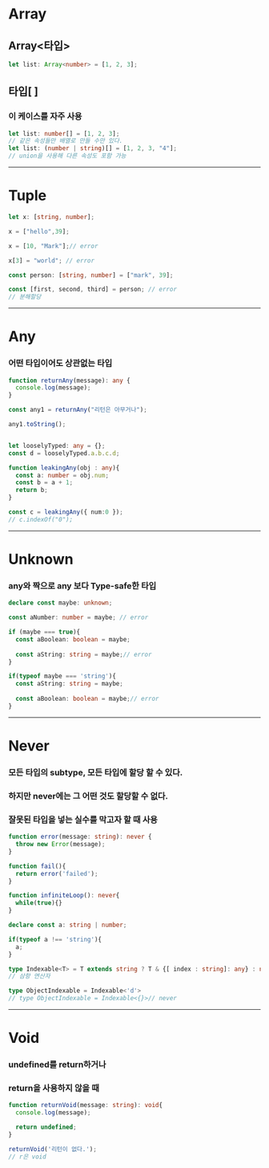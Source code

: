 # Array

## Array<타입>
```ts
let list: Array<number> = [1, 2, 3];
```
## 타입[ ] 
### 이 케이스를 자주 사용
```ts
let list: number[] = [1, 2, 3];
// 같은 속성들만 배열로 만들 수만 있다.
let list: (number | string)[] = [1, 2, 3, "4"];
// union을 사용해 다른 속성도 포함 가능
```
---

# Tuple

```ts
let x: [string, number];

x = ["hello",39];

x = [10, "Mark"];// error

x[3] = "world"; // error

const person: [string, number] = ["mark", 39];

const [first, second, third] = person; // error
// 분해할당

```

---
# Any
### 어떤 타입이어도 상관없는 타입
```ts
function returnAny(message): any {
  console.log(message);
}

const any1 = returnAny("리턴은 아무거나");

any1.toString();


let looselyTyped: any = {};
const d = looselyTyped.a.b.c.d;

function leakingAny(obj : any){
  const a: number = obj.num;
  const b = a + 1;
  return b;
}

const c = leakingAny({ num:0 });
// c.indexOf("0");
```
---

# Unknown 

### any와 짝으로 any 보다 Type-safe한 타입

```ts
declare const maybe: unknown;

const aNumber: number = maybe; // error

if (maybe === true){
  const aBoolean: boolean = maybe;
  
  const aString: string = maybe;// error
}

if(typeof maybe === 'string'){
  const aString: string = maybe;
  
  const aBoolean: boolean = maybe;// error
}
```
---
# Never
### 모든 타입의 subtype, 모든 타입에 할당 할 수 있다.
### 하지만 never에는 그 어떤 것도 할당할 수 없다.
### 잘못된 타입을 넣는 실수를 막고자 할 때 사용
```ts
function error(message: string): never {
  throw new Error(message);
}

function fail(){
  return error('failed');
}

function infiniteLoop(): never{
  while(true){}
}

declare const a: string | number;

if(typeof a !== 'string'){
  a;
}

type Indexable<T> = T extends string ? T & {[ index : string]: any} : never;
// 삼항 연산자

type ObjectIndexable = Indexable<'d'>
// type ObjectIndexable = Indexable<{}>// never

```
---
# Void

### undefined를 return하거나
### return을 사용하지 않을 때   


```ts
function returnVoid(message: string): void{
  console.log(message);

  return undefined;
}

returnVoid('리턴이 없다.');
// r은 void
```